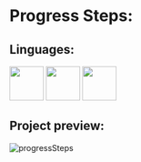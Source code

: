 # Progress Steps:

## Linguages:

<div>
<img height="60em" src="https://cdn.jsdelivr.net/gh/devicons/devicon/icons/html5/html5-original-wordmark.svg" />
<img height="60em" src="https://cdn.jsdelivr.net/gh/devicons/devicon/icons/css3/css3-original-wordmark.svg" />
<img height="60em" src="https://cdn.jsdelivr.net/gh/devicons/devicon/icons/javascript/javascript-original.svg" />
</div>

##  Project preview:

![progressSteps](https://user-images.githubusercontent.com/65191024/162753643-94735052-b1dc-41dc-a0f4-a34d12682329.gif)
